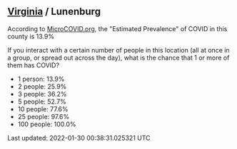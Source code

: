 
## [Virginia](/united-states/virginia) / Lunenburg

According to [MicroCOVID.org](http://microcovid.org),
the "Estimated Prevalence" of COVID in this county is 13.9%

If you interact with a certain number of people in this location
(all at once in a group, or spread out across the day), what is the chance that
1 or more of them has COVID?

- 1 person: 13.9%
- 2 people: 25.9%
- 3 people: 36.2%
- 5 people: 52.7%
- 10 people: 77.6%
- 25 people: 97.6%
- 100 people: 100.0%

Last updated: 2022-01-30 00:38:31.025321 UTC
